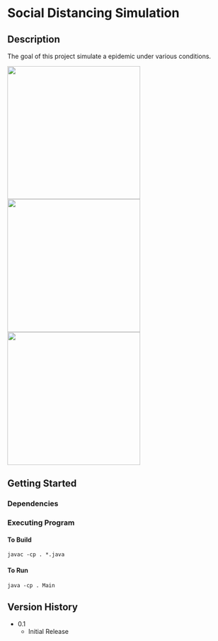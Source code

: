 # Social Distancing Simulation

## Description
The goal of this project simulate a epidemic under various conditions.

<img src="https://i.ibb.co/ZKcf8Q7/home.png" width="300" height="300">
<img src="https://i.ibb.co/FqTPTL7/exp1.png" width="300" height="300">
<img src="https://i.ibb.co/VM301CL/result.png" width="300" height="300">

## Getting Started

### Dependencies

### Executing Program

#### To Build
`javac -cp . *.java`

#### To Run
`java -cp . Main`

## Version History
- 0.1
  * Initial Release
